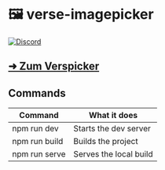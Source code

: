 # 🖼 verse-imagepicker
[![Discord](https://img.shields.io/discord/940887747130957844?color=5865F2)](https://chat.awesomebible.de)

## [➜ Zum Verspicker](https://versepicker.awesomebible.de/)

## Commands
| Command | What it does                 |
|---------------|------------------------|
| npm run dev   | Starts the dev server  |
| npm run build | Builds the project     |
| npm run serve | Serves the local build |
